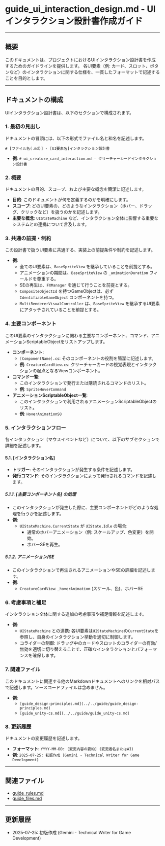 # guide_ui_interaction_design.md - UIインタラクション設計書作成ガイド

---

## 概要

このドキュメントは、プロジェクトにおけるUIインタラクション設計書を作成するためのガイドラインを提供します。
各UI要素（例: カード、スロット、ボタンなど）のインタラクションに関する仕様を、一貫したフォーマットで記述することを目的とします。

---

## ドキュメントの構成

UIインタラクション設計書は、以下のセクションで構成されます。

### 1. 最初の見出し

ドキュメントの冒頭には、以下の形式でファイル名と和名を記述します。

```
# [ファイル名(.md)] - [UI要素名]インタラクション設計書
```

*   **例**: `# ui_creature_card_interaction.md - クリーチャーカードインタラクション設計書`

### 2. 概要

ドキュメントの目的、スコープ、および主要な概念を簡潔に記述します。

*   **目的**: このドキュメントが何を定義するのかを明確にします。
*   **スコープ**: どのUI要素の、どのようなインタラクション（ホバー、ドラッグ、クリックなど）を扱うのかを記述します。
*   **主要な概念**: `UIStateMachine` など、インタラクション全体に影響する重要なシステムとの連携について言及します。

### 3. 共通の前提・制約

この設計書で扱うUI要素に共通する、実装上の前提条件や制約を記述します。

*   **例**: 
    *   全てのUI要素は、`BaseSpriteView` を継承していることを前提とする。
    *   アニメーションの期間は、`BaseSpriteView` の `_animationDuration` フィールドを尊重する。
    *   SEの再生は、`FXManager` を通じて行うことを前提とする。
    *   `CompositeObjectId` を持つGameObjectは、必ず `IdentifiableGameObject` コンポーネントを持つ。
    *   `MultiRendererVisualController` は、`BaseSpriteView` を継承するUI要素にアタッチされていることを前提とする。

### 4. 主要コンポーネント

このUI要素のインタラクションに関わる主要なコンポーネント、コマンド、アニメーションScriptableObjectをリストアップします。

*   **コンポーネント**:
    *   `[ComponentName].cs`: そのコンポーネントの役割を簡潔に記述します。
    *   **例**: `CreatureCardView.cs`: クリーチャーカードの視覚表現とインタラクションの起点となるViewコンポーネント。
*   **コマンド一覧**:
    *   このインタラクションで発行または購読されるコマンドのリスト。
    *   **例**: `SpriteHoverCommand`
*   **アニメーションScriptableObject一覧**:
    *   このインタラクションで利用されるアニメーションScriptableObjectのリスト。
    *   **例**: `HoverAnimationSO`

### 5. インタラクションフロー

各インタラクション（マウスイベントなど）について、以下のサブセクションで詳細を記述します。

#### 5.1. [インタラクション名]

*   **トリガー**: そのインタラクションが発生する条件を記述します。
*   **発行コマンド**: そのインタラクションによって発行されるコマンドを記述します。

##### 5.1.1. **[主要コンポーネント名] の処理**

*   このインタラクションが発生した際に、主要コンポーネントがどのような処理を行うかを記述します。
*   **例**:
    *   `UIStateMachine.CurrentState` が `UIState.Idle` の場合:
        *   通常のホバーアニメーション（例: スケールアップ、色変更）を開始。
        *   ホバーSEを再生。

##### 5.1.2. **アニメーション/SE**

*   このインタラクションで再生されるアニメーションやSEの詳細を記述します。
*   **例**:
    *   `CreatureCardView`: `_hoverAnimation` (スケール、色)、ホバーSE

### 6. 考慮事項と補足

インタラクション全体に関する追加の考慮事項や補足情報を記述します。

*   **例**:
    *   `UIStateMachine` との連携: 各UI要素は`UIStateMachine`の`CurrentState`を参照し、自身のインタラクション挙動を適切に制御します。
    *   コライダーの制御: ドラッグ中のカードやスロットのコライダーの有効/無効を適切に切り替えることで、正確なインタラクションとパフォーマンスを確保します。

### 7. 関連ファイル

このドキュメントに関連する他のMarkdownドキュメントへのリンクを相対パスで記述します。ソースコードファイルは含めません。

*   **例**:
    *   `[guide_design-principles.md](../../guide/guide_design-principles.md)`
    *   `[guide_unity-cs.md](../../guide/guide_unity-cs.md)`

### 8. 更新履歴

ドキュメントの変更履歴を記述します。

*   **フォーマット**: `YYYY-MM-DD: [変更内容の要約] (変更者名またはAI)`
*   **例**: `2025-07-25: 初版作成 (Gemini - Technical Writer for Game Development)`

---

## 関連ファイル

- [guide_rules.md](../guide/guide_rules.md)
- [guide_files.md](../guide/guide_files.md)

---

## 更新履歴

- 2025-07-25: 初版作成 (Gemini - Technical Writer for Game Development)
